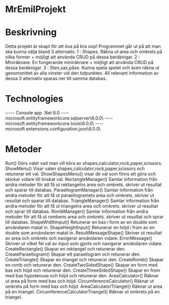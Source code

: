 # MrEmilProjekt

# Beskrivning  
Detta projekt är skapt för att öva på bra oop! Programmet går ut på att man ska kunna välja bland 3 alternativ.
1 : Shapes. Räkna ut area och omkrets på oilka former + möjligt att använda CRUD på dessa beräknigar.
2 : Miniräknare. En fungerande miniräknare + möjligt att använda CRUD på dessa beräknigar.
3 : Sten,sax,påse. Kunna spela spelet och även räkna ut genomsnittet av alla vinster vid den tidpunkten.
All relevant information av dessa 3 alternativ sparas ner till samma databas.

# Technologies
:---- Console app .Net 6.0 ---- microsoft.entityframeworkcore.sqlserver\6.0.0\ ---- 
microsoft.entityframeworkcore.tools\6.0.0\ ---- microsoft.extensions.configuration.json\6.0.0\


# Metoder
Run() Görs valet vad man vill köra av shapes,calculator,rock,paper,scissors.
ShowMenu() Visar valen shapes,calculator,rock,paper,scissors och retunerar ett val.
ShowShapesMenu() visar de val som finns att göra och skickar vidare till önskat val.
RectangleManager() Samlar information från andra metoder för att få ut rektangelns area och omkrets. skriver ut resultat och sparar till databas.
ParaellogramManager() Samlar information från andra metoder för att få ut paraellogramets area och omkrets. skriver ut resultat och sparar till databas.
TriangleManager() Samlar information från andra metoder för att få ut triangelns area och omkrets. skriver ut resultat och sprar till databas.
RombManager() Samlar information från andra metoder för att få ut rombens area och omkrets. skriver ut resultat och sprar till databas.
ShapeWidthInput() Retunerar en bas i form av en double som användaren matat in.
ShapeHeightInput() Retunerar en höjd i from av en double som användaren matat in.
ResultMessageShape() Skriver ut resultat av area och omkrets och navigerar användaren vidare.
ErrorMessage() Skriver ut vilket  fel val av input som gjorts och navigerar användaren vidare.
CreateRectangle() Skapar en rektangel och retunerar den.
CreateParaellogram() Skapar ett paraellogram och retunerar den.
CreateTriangle()  Skapar en triangel och retunerar den.
CreateRomb()  Skapar en romb och retunerar den.
CreateTwoSidedShape() Skapar en form med bas och höjd och retunerar den.
CreateThreeSidedShape() Skapar en from med bas hypotenusa och höjd och retunerar den.
AreaCalculator() Räknar ut area på form med bas och höjd.
CircumferenceCalculator() Räknar ut omkrets på form med bas och höjd.
AreaCalculatorTriangel() Räknar ut area på en triangel.
CircumferenceCalculatorTriangel() Räknar ut omkrets på en triangel.







